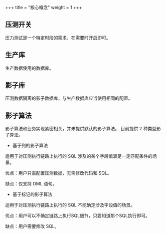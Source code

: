+++
title = "核心概念"
weight = 1
+++

## 压测开关

压力测试是一个特定时段的需求，在需要时开启即可。

## 生产库

生产数据使用的数据库。

## 影子库

压测数据隔离的影子数据库，与生产数据库应当使用相同的配置。

## 影子算法

影子算法和业务实现紧密相关，并未提供默认的影子算法。
目前提供 2 种类型影子算法。

- 基于列的影子算法

适用于对压测执行链路上执行的 SQL 涉及的某个字段值满足一定匹配条件的场景。

优点：用户只需配置压测数据，无需修改代码和 SQL。

缺点：仅支持 DML 语句。

- 基于标记的影子算法 

适用于对压测执行链路上执行的 SQL 不能确定涉及字段值的场景。

优点：用户可以不确定链路上执行SQL细节，只要知道那个SQL执行即可。

缺点：用户需要修改 SQL。
